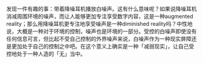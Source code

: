 发现一件有趣的事：带着降噪耳机播放白噪声。这有什么意味呢？如果说降噪耳机消减周围环境的噪声，而让人能够更加专注享受数字内容，这是一种augmented reality；那么用降噪耳机更专注地享受噪声是一种diminished reality吗？中性地说，大概是一种对于环境的控制，噪声也是环境的一部分。受控的白噪声即使没有任何信息可言，但比起不受自己控制的外界噪声来说，白噪声作为一种现实屏障还是更加处于自己的控制之中吧。在这个意义上确实是一种「减弱现实」，让自己受控地处于一种人造的「无」当中。
